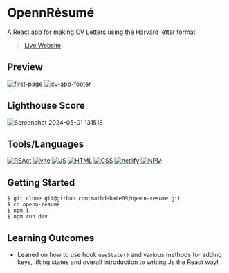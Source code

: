 # OpennRésumé
A React app for making CV Letters using the Harvard letter format

> [Live Website](https://opennresume.netlify.app/)

## Preview
![first-page](https://github.com/mathdebate09/openn-resume/assets/140599484/83afef48-ce60-4422-99a1-313a5e97cac8)
![cv-app-footer](https://github.com/mathdebate09/openn-resume/assets/140599484/fdd0c905-a0bb-4ae0-9e09-7f0d62b0af86)

## Lighthouse Score
![Screenshot 2024-05-01 131518](https://github.com/mathdebate09/openn-resume/assets/140599484/a6d73caf-a9af-46e1-b0d9-68c978526631)

## Tools/Languages

[![REAct](https://img.shields.io/badge/-REAct-000?style=for-the-badge&logo=REAct)](#) [![vite](https://img.shields.io/badge/-vite-000?style=for-the-badge&logo=vite)](#)  [![JS](https://img.shields.io/badge/-JAVASCRIPT-000?style=for-the-badge&logo=javascript&logoColor=F0DB4F)](#) [![HTML](https://img.shields.io/badge/-HTML-000?style=for-the-badge&logo=html5)](#) [![CSS](https://img.shields.io/badge/-CSS-000?style=for-the-badge&logo=css3&logoColor=1572B6)](#) [![netlify](https://img.shields.io/badge/-netlify-000?style=for-the-badge&logo=netlify)](#) 
[![NPM](https://img.shields.io/badge/-npm-000?style=for-the-badge&logo=npm)](#) 

## Getting Started

```
$ git clone git@github.com:mathdebate09/openn-resume.git
$ cd openn-resume
$ npm i
$ npm run dev
```

## Learning Outcomes
- Leaned on how to use hook `useState()` and various methods for adding keys, lifting states and overall introduction to writing Js the React way!
